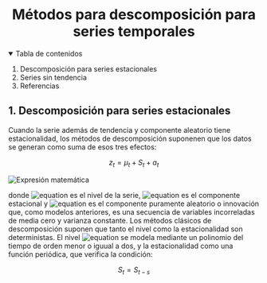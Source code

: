 
<!-- PROJECT LOGO -->
<h1 align="center">Métodos para descomposición para series temporales</h1>



<!-- TABLE OF CONTENTS -->
<details open="open">
  <summary>Tabla de contenidos</summary>
  <ol>
    <li>
      Descomposición para series estacionales
    </li>
    <li>
      Series sin tendencia
    </li>
    <li>
      Referencias
    </li>
  </ol>
</details>



<!-- ABOUT THE PROJECT -->
<h2> 1. Descomposición para series estacionales</h2>

<p>Cuando la serie además de tendencia y componente aleatorio tiene estacionalidad, los métodos de descomposición suponenen que los datos se generan como suma de esos tres efectos:</p> 

```math
z_{t}=\mu_{t}+S_{t}+a_{t}
```
<img src="https://latex.codecogs.com/svg.image?z_{t}=\mu_{t}+S_{t}+a_{t}" alt="Expresión matemática">

donde ![equation](https://latex.codecogs.com/svg.image?\mu_{t}) es el nivel de la serie, ![equation](https://latex.codecogs.com/svg.image?S_{t}) es el componente estacional y ![equation](https://latex.codecogs.com/svg.image?a_{t}) es el componente puramente aleatorio o innovación que, como modelos anteriores, es una secuencia de variables incorreladas de media cero y varianza constante. Los métodos clásicos de descomposición suponen que tanto el nivel como la estacionalidad son deterministas. El nivel ![equation](https://latex.codecogs.com/svg.image?\mu_{t}) se modela mediante un polinomio del tiempo de orden menor o iguual a dos, y la estacionalidad como una función periódica, que verifica la condición:


```math
S_{t} = S_{t-s}
```




